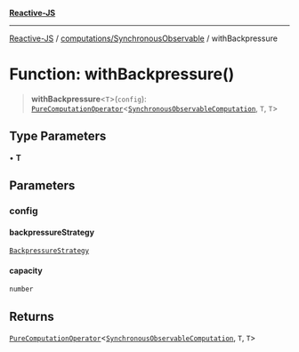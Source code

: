 [**Reactive-JS**](../../../README.md)

***

[Reactive-JS](../../../README.md) / [computations/SynchronousObservable](../README.md) / withBackpressure

# Function: withBackpressure()

> **withBackpressure**\<`T`\>(`config`): [`PureComputationOperator`](../../type-aliases/PureComputationOperator.md)\<[`SynchronousObservableComputation`](../interfaces/SynchronousObservableComputation.md), `T`, `T`\>

## Type Parameters

• **T**

## Parameters

### config

#### backpressureStrategy

[`BackpressureStrategy`](../../../utils/type-aliases/BackpressureStrategy.md)

#### capacity

`number`

## Returns

[`PureComputationOperator`](../../type-aliases/PureComputationOperator.md)\<[`SynchronousObservableComputation`](../interfaces/SynchronousObservableComputation.md), `T`, `T`\>
